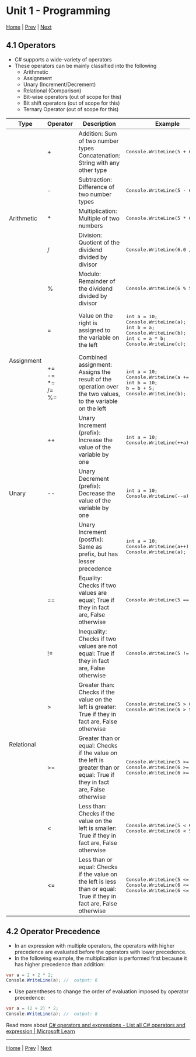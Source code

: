 # Unit 1 - Programming 

[Home](README.md) | [Prev](03_ConstVar.md) | [Next](05_ConStructs.md)

## 4.1 Operators

- C# supports a wide-variety of operators
- These operators can be mainly classified into the following
	- Arithmetic
	- Assignment
	- Unary (Increment/Decrement)
	- Relational (Comparison)
	- Bit-wise operators (out of scope for this)
	- Bit shift operators (out of scope for this)
	- Ternary Operator (out of scope for this)

<table class="tg">
<thead>
  <tr>
    <th class="tg-0pky">Type</th>
    <th class="tg-0pky">Operator</th>
    <th class="tg-0pky">Description</th>
    <th class="tg-0pky">Example</th>
    <th class="tg-0lax">Output</th>
  </tr>
</thead>
<tbody>
  <tr>
    <td class="tg-0lax" rowspan="5">Arithmetic</td>
    <td class="tg-0lax">+</td>
    <td class="tg-0lax">Addition: Sum of two number types<br>Concatenation: String with any other type</td>
    <td class="tg-0lax"><pre lang="c#">Console.WriteLine(5 + 6);</pre></td>
    <td class="tg-0lax"><pre lang="c#">11</pre></td>
  </tr>
  <tr>
    <td class="tg-0lax">-</td>
    <td class="tg-0lax">Subtraction: Difference of two number types</td>
    <td class="tg-0lax"><pre lang="c#">Console.WriteLine(5 - 6);</pre></td>
    <td class="tg-0lax"><pre lang="c#">-1</pre></td>
  </tr>
  <tr>
    <td class="tg-0lax">*</td>
    <td class="tg-0lax">Multiplication: Multiple of two numbers</td>
    <td class="tg-0lax"><pre lang="c#">Console.WriteLine(5 * 6);</pre></td>
    <td class="tg-0lax"><pre lang="c#">30</pre></td>
  </tr>
  <tr>
    <td class="tg-0lax">/</td>
    <td class="tg-0lax">Division: Quotient of the dividend divided by divisor</td>
    <td class="tg-0lax"><pre lang="c#">Console.WriteLine(6.0 / 5.0);</pre></td>
    <td class="tg-0lax"><pre lang="c#">1.2</pre></td>
  </tr>
  <tr>
    <td class="tg-0lax">%</td>
    <td class="tg-0lax">Modulo: Remainder of the dividend divided by divisor</td>
    <td class="tg-0lax"><pre lang="c#">Console.WriteLine(6 % 5);</pre></td>
    <td class="tg-0lax"><pre lang="c#">1</pre></td>
  </tr>
  <tr>
    <td class="tg-0lax" rowspan="2">Assignment</td>
    <td class="tg-0lax">=</td>
    <td class="tg-0lax">Value on the right is assigned to the variable on the left </td>
    <td class="tg-0lax"><pre lang="c#">
int a = 10;
Console.WriteLine(a);
int b = a;
Console.WriteLine(b);
int c = a * b;
Console.WriteLine(c);</pre></td>
    <td class="tg-0lax"><pre lang="c#">
&nbsp;
10
&nbsp;
10
&nbsp;
100</pre></td>
  </tr>
  <tr>
    <td class="tg-0lax">+=<br>-=<br>*=<br>/=<br>%=</td>
    <td class="tg-0lax">Combined assignment: Assigns the result of the operation over the two values, to the variable on the left</td>
    <td class="tg-0lax"><pre lang="c#">
int a = 10;
Console.WriteLine(a += 5);
int b = 10;
b = b + 5;
Console.WriteLine(b);</pre></td>
    <td class="tg-0lax"><pre lang="c#">
&nbsp;
15
&nbsp;
&nbsp;
15</pre></td>
  </tr>
  <tr>
    <td class="tg-0lax" rowspan="3">Unary</td>
    <td class="tg-0lax">++</td>
    <td class="tg-0lax">Unary Increment (prefix): Increase the value of the variable by one</td>
    <td class="tg-0lax"><pre lang="c#">
int a = 10;
Console.WriteLine(++a);</pre></td>
    <td class="tg-0lax"><pre lang="c#">
&nbsp;
11</pre></td>
  </tr>
  <tr>
    <td class="tg-0lax">--</td>
    <td class="tg-0lax">Unary Decrement (prefix): Decrease the value of the variable by one</td>
    <td class="tg-0lax"><pre lang="c#">
int a = 10;
Console.WriteLine(--a);</pre></td>
    <td class="tg-0lax"><pre lang="c#">
&nbsp;
9</pre></td>
  </tr>
  <tr>
    <td class="tg-0lax"></td>
    <td class="tg-0lax">Unary Increment (postfix): Same as prefix, but has lesser precedence</td>
    <td class="tg-0lax"><pre lang="c#">
int a = 10;
Console.WriteLine(a++);
Console.WriteLine(a);</pre></td>
    <td class="tg-0lax"><pre lang="c#">
&nbsp;
10
11</pre></td>
  </tr>
  <tr>
    <td class="tg-0lax" rowspan="6">Relational</td>
    <td class="tg-0lax">==</td>
    <td class="tg-0lax">Equality: Checks if two values are equal; True if they in fact are, False otherwise</td>
    <td class="tg-0lax"><pre lang="c#">Console.WriteLine(5 == 6);</pre></td>
    <td class="tg-0lax"><pre lang="c#">False</pre></td>
  </tr>
  <tr>
    <td class="tg-0lax">!=</td>
    <td class="tg-0lax">Inequality: Checks if two values are not equal: True if they in fact are, False otherwise</td>
    <td class="tg-0lax"><pre lang="c#">Console.WriteLine(5 != 6);</pre></td>
    <td class="tg-0lax"><pre lang="c#">True</pre></td>
  </tr>
  <tr>
    <td class="tg-0lax">&gt;</td>
    <td class="tg-0lax">Greater than: Checks if the value on the left is greater: True if they in fact are, False otherwise</td>
    <td class="tg-0lax"><pre lang="c#">
Console.WriteLine(5 > 6);
Console.WriteLine(6 > 5);</pre></td>
    <td class="tg-0lax"><pre lang="c#">
False
True</pre></td>
  </tr>
  <tr>
    <td class="tg-0lax">&gt;=</td>
    <td class="tg-0lax">Greater than or equal: Checks if the value on the left is greater than or equal: True if they in fact are, False otherwise</td>
    <td class="tg-0lax"><pre lang="c#">
Console.WriteLine(5 >= 6);
Console.WriteLine(6 >= 5);
Console.WriteLine(6 >= 6);</pre></td>
    <td class="tg-0lax"><pre lang="c#">
False
True
True</pre></td>
  </tr>
  <tr>
    <td class="tg-0lax">&lt;</td>
    <td class="tg-0lax">Less than: Checks if the value on the left is smaller: True if they in fact are, False otherwise</td>
    <td class="tg-0lax"><pre lang="c#">
Console.WriteLine(5 < 6);
Console.WriteLine(6 < 5);</pre></td>
    <td class="tg-0lax"><pre lang="c#">
True
False</pre></td>
  </tr>
  <tr>
    <td class="tg-0lax">&lt;=</td>
    <td class="tg-0lax">Less than or equal: Checks if the value on the left is less than or equal: True if they in fact are, False otherwise</td>
    <td class="tg-0lax"><pre lang="c#">
Console.WriteLine(5 <= 6);
Console.WriteLine(6 <= 5);
Console.WriteLine(6 <= 6);</pre></td>
    <td class="tg-0lax"><pre lang="c#">
True
False
True</pre></td>
  </tr>
</tbody>
</table>

## 4.2 Operator Precedence

- In an expression with multiple operators, the operators with higher precedence are evaluated before the operators with lower precedence.
- In the following example, the multiplication is performed first because it has higher precedence than addition:

```csharp
var a = 2 + 2 * 2;
Console.WriteLine(a); //  output: 6
```

- Use parentheses to change the order of evaluation imposed by operator precedence:

```csharp
var a = (2 + 2) * 2;
Console.WriteLine(a); //  output: 8
```

Read more about [C# operators and expressions - List all C# operators and expression | Microsoft Learn](https://learn.microsoft.com/en-us/dotnet/csharp/fundamentals/types/)

***
[Home](README.md) | [Prev](03_ConstVar.md) | [Next](05_ConStructs.md)